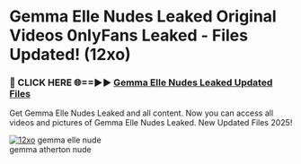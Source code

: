 # Gemma Elle Nudes Leaked Original Videos 0nlyFans Leaked - Files Updated! (12xo)

<h3>🔴 CLICK HERE 🌐==►► <a href="https://tinyurl.com/4mcuefdz" rel="nofollow">Gemma Elle Nudes Leaked Updated Files</a></h3>

Get Gemma Elle Nudes Leaked and all content. Now you can access all videos and pictures of Gemma Elle Nudes Leaked. New Updated Files 2025!

[![12xo](https://i.imgur.com/StAQSOY.gif)](https://tinyurl.com/4mcuefdz)
gemma elle nude<br>
gemma atherton nude